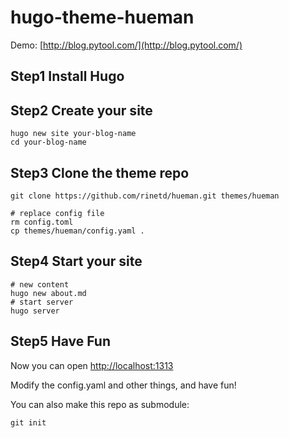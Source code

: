 # hugo-theme-hueman

Demo: [http://blog.pytool.com/](http://blog.pytool.com/)

## Step1 Install Hugo


## Step2 Create your site

```
hugo new site your-blog-name
cd your-blog-name
```

## Step3 Clone the theme repo

```
git clone https://github.com/rinetd/hueman.git themes/hueman

# replace config file
rm config.toml
cp themes/hueman/config.yaml .
```

## Step4 Start your site

```
# new content
hugo new about.md
# start server
hugo server
```

## Step5 Have Fun

Now you can open [http://localhost:1313](http://localhost:1313)

Modify the config.yaml and other things, and have fun!

You can also make this repo as submodule:

```
git init
```
